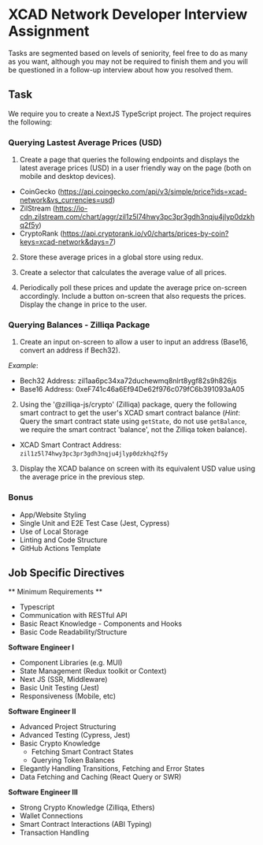 
# XCAD Network Developer Interview Assignment

Tasks are segmented based on levels of seniority, feel free to do as many as you want, although you may not be required to finish them and you will be questioned in a follow-up interview about how you resolved them.

## Task

We require you to create a NextJS TypeScript project. The project requires the following:

### Querying Lastest Average Prices (USD)

1. Create a page that queries the following endpoints and displays the latest average prices (USD) in a user friendly way on the page (both on mobile and desktop devices).

 - CoinGecko (https://api.coingecko.com/api/v3/simple/price?ids=xcad-network&vs_currencies=usd)
 - ZilStream (https://io-cdn.zilstream.com/chart/aggr/zil1z5l74hwy3pc3pr3gdh3nqju4jlyp0dzkhq2f5y)
 - CryptoRank (https://api.cryptorank.io/v0/charts/prices-by-coin?keys=xcad-network&days=7)
 
2. Store these average prices in a global store using redux.

3. Create a selector that calculates the average value of all prices.

4. Periodically poll these prices and update the average price on-screen accordingly. Include a button on-screen that also requests the prices. Display the change in price to the user.

### Querying Balances - Zilliqa Package

1. Create an input on-screen to allow a user to input an address (Base16, convert an address if Bech32).

*Example*:
- Bech32 Address: zil1aa6pc34xa72duchewmq8nlrt8ygf82s9h826js
- Base16 Address: 0xeF741c46a6Ef94De62f976c079fC6b391093aA05

2. Using the '@zilliqa-js/crypto' (Zilliqa) package, query the following smart contract to get the user's XCAD smart contract balance (*Hint*: Query the smart contract state using `getState`, do not use `getBalance`, we require the smart contract 'balance', not the Zilliqa token balance).

  - XCAD Smart Contract Address: `zil1z5l74hwy3pc3pr3gdh3nqju4jlyp0dzkhq2f5y`

3. Display the XCAD balance on screen with its equivalent USD value using the average price in the previous step.
 
### Bonus

- App/Website Styling
- Single Unit and E2E Test Case (Jest, Cypress)
- Use of Local Storage
- Linting and Code Structure
- GitHub Actions Template

## Job Specific Directives

** Minimum Requirements **

- Typescript
- Communication with RESTful API
- Basic React Knowledge - Components and Hooks
- Basic Code Readability/Structure

**Software Engineer I**

- Component Libraries (e.g. MUI)
- State Management (Redux toolkit or Context)
- Next JS (SSR, Middleware)
- Basic Unit Testing (Jest)
- Responsiveness (Mobile, etc)

**Software Engineer II**

- Advanced Project Structuring
- Advanced Testing (Cypress, Jest)
- Basic Crypto Knowledge
  - Fetching Smart Contract States
  - Querying Token Balances
- Elegantly Handling Transitions, Fetching and Error States
- Data Fetching and Caching (React Query or SWR)

**Software Engineer III**

- Strong Crypto Knowledge (Zilliqa, Ethers)
 - Wallet Connections
 - Smart Contract Interactions (ABI Typing)
 - Transaction Handling
